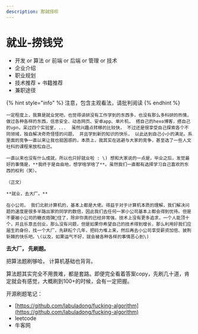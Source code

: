 ```yaml
---
description: 那就捞呗
---
```


# 就业-捞钱党

* 开发 or 算法 or 前端 or 后端 or 管理 or 技术
* 企业介绍
* 职业规划
* 技术推荐 + 书籍推荐
* 兼职途径

{% hint style="info" %}
注意，包含主观看法，请批判阅读
{% endhint %}

    一定程度上，我算是就业党吧，也觉得读研没有工作学到的东西多，也没有那么多科研的热情， 做过各种各样的东西，信息安全、动态网页、安卓app、单片机， 搭自己的hexo博客，搭自己的vpn，呆过四个实验室，...  虽然兴趣点转移的比较快， 不过还是很享受自己探索各个不同领域，独自解决奇奇怪怪的问题， 并且学到新的知识的快乐， 以此达到自己小小的满足。系里面的竞争一直以来让我也挺困惑的，本质上，我其实在逃避与大家的竞争，甚至选了一些人文社科的课程来放松自己。

    一直以来也没有什么成就，所以也只好就业啦 : \) 想和大家说的一点是，毕业之后，发觉最好的事情是，**我终于是自由地，想学啥学啥了**。虽然我们一直都有选择学习自己喜欢的东西的权利（笑）。

    （正文）

    **就业，去大厂。**

    在小公司， 我们北航计算机的，基本上都是大佬。得益于对于计算机本质的理解，我们解决问题的速度是很多半路出家的同学的数倍，因此我们去任何一家小公司基本上都会得到优待。但是不要被小公司的糖衣炮弹🐯住了，除非你真的已经非常强，技术上没有更多追求，一个人能顶十个，并且乐意去创业，那么没有问题，但是如果你希望自己的技术得到增长，那么利用好我们应届生的身份，找一个大厂，先耕耘个几年，把码力堆上来，然后再去小公司享受薪资加倍、披荆斩棘的快乐吧。\(以及，如果运气不好，就会被各种各样的事情恶心到\)

   **去大厂， 先刷题。**

   把算法题刷够哈， 计算机基础也背背。

   算法题其实完全不用畏难，都是套路。即便完全看着答案copy，先刷几十道，肯定就会有感觉，大概刷到100+的时候，会有一定把握。

开源刷题笔记：

* [https://github.com/labuladong/fucking-algorithm](https://github.com/labuladong/fucking-algorithm)
* leetcode
* 牛客网





